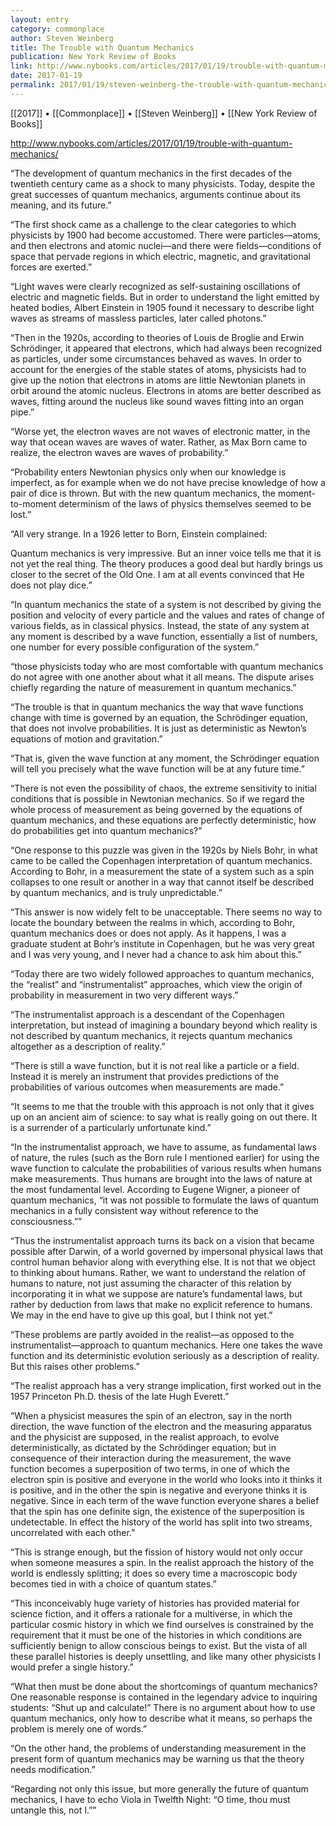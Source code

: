 ```yaml
---
layout: entry
category: commonplace
author: Steven Weinberg
title: The Trouble with Quantum Mechanics
publication: New York Review of Books
link: http://www.nybooks.com/articles/2017/01/19/trouble-with-quantum-mechanics/
date: 2017-01-19
permalink: 2017/01/19/steven-weinberg-the-trouble-with-quantum-mechanics
---
```


[[2017]] • [[Commonplace]] • [[Steven Weinberg]] • [[New York Review of Books]] 

http://www.nybooks.com/articles/2017/01/19/trouble-with-quantum-mechanics/

“The development of quantum mechanics in the first decades of the twentieth century came as a shock to many physicists. Today, despite the great successes of quantum mechanics, arguments continue about its meaning, and its future.”

“The first shock came as a challenge to the clear categories to which physicists by 1900 had become accustomed. There were particles—atoms, and then electrons and atomic nuclei—and there were fields—conditions of space that pervade regions in which electric, magnetic, and gravitational forces are exerted.”

“Light waves were clearly recognized as self-sustaining oscillations of electric and magnetic fields. But in order to understand the light emitted by heated bodies, Albert Einstein in 1905 found it necessary to describe light waves as streams of massless particles, later called photons.”

“Then in the 1920s, according to theories of Louis de Broglie and Erwin Schrödinger, it appeared that electrons, which had always been recognized as particles, under some circumstances behaved as waves. In order to account for the energies of the stable states of atoms, physicists had to give up the notion that electrons in atoms are little Newtonian planets in orbit around the atomic nucleus. Electrons in atoms are better described as waves, fitting around the nucleus like sound waves fitting into an organ pipe.”

“Worse yet, the electron waves are not waves of electronic matter, in the way that ocean waves are waves of water. Rather, as Max Born came to realize, the electron waves are waves of probability.”

“Probability enters Newtonian physics only when our knowledge is imperfect, as for example when we do not have precise knowledge of how a pair of dice is thrown. But with the new quantum mechanics, the moment-to-moment determinism of the laws of physics themselves seemed to be lost.”

“All very strange. In a 1926 letter to Born, Einstein complained:

Quantum mechanics is very impressive. But an inner voice tells me that it is not yet the real thing. The theory produces a good deal but hardly brings us closer to the secret of the Old One. I am at all events convinced that He does not play dice.”

“In quantum mechanics the state of a system is not described by giving the position and velocity of every particle and the values and rates of change of various fields, as in classical physics. Instead, the state of any system at any moment is described by a wave function, essentially a list of numbers, one number for every possible configuration of the system.”

“those physicists today who are most comfortable with quantum mechanics do not agree with one another about what it all means. The dispute arises chiefly regarding the nature of measurement in quantum mechanics.”

“The trouble is that in quantum mechanics the way that wave functions change with time is governed by an equation, the Schrödinger equation, that does not involve probabilities. It is just as deterministic as Newton’s equations of motion and gravitation.”

“That is, given the wave function at any moment, the Schrödinger equation will tell you precisely what the wave function will be at any future time.”

“There is not even the possibility of chaos, the extreme sensitivity to initial conditions that is possible in Newtonian mechanics. So if we regard the whole process of measurement as being governed by the equations of quantum mechanics, and these equations are perfectly deterministic, how do probabilities get into quantum mechanics?”

“One response to this puzzle was given in the 1920s by Niels Bohr, in what came to be called the Copenhagen interpretation of quantum mechanics. According to Bohr, in a measurement the state of a system such as a spin collapses to one result or another in a way that cannot itself be described by quantum mechanics, and is truly unpredictable.”

“This answer is now widely felt to be unacceptable. There seems no way to locate the boundary between the realms in which, according to Bohr, quantum mechanics does or does not apply. As it happens, I was a graduate student at Bohr’s institute in Copenhagen, but he was very great and I was very young, and I never had a chance to ask him about this.”

“Today there are two widely followed approaches to quantum mechanics, the “realist” and “instrumentalist” approaches, which view the origin of probability in measurement in two very different ways.”

“The instrumentalist approach is a descendant of the Copenhagen interpretation, but instead of imagining a boundary beyond which reality is not described by quantum mechanics, it rejects quantum mechanics altogether as a description of reality.”

“There is still a wave function, but it is not real like a particle or a field. Instead it is merely an instrument that provides predictions of the probabilities of various outcomes when measurements are made.”

“It seems to me that the trouble with this approach is not only that it gives up on an ancient aim of science: to say what is really going on out there. It is a surrender of a particularly unfortunate kind.”

“In the instrumentalist approach, we have to assume, as fundamental laws of nature, the rules (such as the Born rule I mentioned earlier) for using the wave function to calculate the probabilities of various results when humans make measurements. Thus humans are brought into the laws of nature at the most fundamental level. According to Eugene Wigner, a pioneer of quantum mechanics, “it was not possible to formulate the laws of quantum mechanics in a fully consistent way without reference to the consciousness.””

“Thus the instrumentalist approach turns its back on a vision that became possible after Darwin, of a world governed by impersonal physical laws that control human behavior along with everything else. It is not that we object to thinking about humans. Rather, we want to understand the relation of humans to nature, not just assuming the character of this relation by incorporating it in what we suppose are nature’s fundamental laws, but rather by deduction from laws that make no explicit reference to humans. We may in the end have to give up this goal, but I think not yet.”

“These problems are partly avoided in the realist—as opposed to the instrumentalist—approach to quantum mechanics. Here one takes the wave function and its deterministic evolution seriously as a description of reality. But this raises other problems.”

“The realist approach has a very strange implication, first worked out in the 1957 Princeton Ph.D. thesis of the late Hugh Everett.”

“When a physicist measures the spin of an electron, say in the north direction, the wave function of the electron and the measuring apparatus and the physicist are supposed, in the realist approach, to evolve deterministically, as dictated by the Schrödinger equation; but in consequence of their interaction during the measurement, the wave function becomes a superposition of two terms, in one of which the electron spin is positive and everyone in the world who looks into it thinks it is positive, and in the other the spin is negative and everyone thinks it is negative. Since in each term of the wave function everyone shares a belief that the spin has one definite sign, the existence of the superposition is undetectable. In effect the history of the world has split into two streams, uncorrelated with each other.”

“This is strange enough, but the fission of history would not only occur when someone measures a spin. In the realist approach the history of the world is endlessly splitting; it does so every time a macroscopic body becomes tied in with a choice of quantum states.”

“This inconceivably huge variety of histories has provided material for science fiction, and it offers a rationale for a multiverse, in which the particular cosmic history in which we find ourselves is constrained by the requirement that it must be one of the histories in which conditions are sufficiently benign to allow conscious beings to exist. But the vista of all these parallel histories is deeply unsettling, and like many other physicists I would prefer a single history.”

“What then must be done about the shortcomings of quantum mechanics? One reasonable response is contained in the legendary advice to inquiring students: “Shut up and calculate!” There is no argument about how to use quantum mechanics, only how to describe what it means, so perhaps the problem is merely one of words.”

“On the other hand, the problems of understanding measurement in the present form of quantum mechanics may be warning us that the theory needs modification.”

“Regarding not only this issue, but more generally the future of quantum mechanics, I have to echo Viola in Twelfth Night: “O time, thou must untangle this, not I.””

